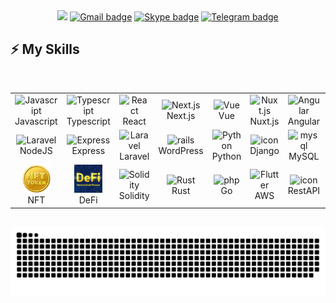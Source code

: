
     
<div align="center">
     <a href="https://jaylee518.vercel.app/" target="_blank"><img src="https://img.shields.io/badge/WEBSITE-12100E?logo=html5&color=1F2024&logoColor=white&backgroundColor=green" /></a>
    <a href="mailto:jaylee.watcher@gmail.com"><img alt="Gmail badge" src="https://img.shields.io/badge/Gmail-E34133?logo=gmail&logoColor=white" /></a>
    <a href="https://join.skype.com/invite/sHHeNHnZmDQD"><img alt="Skype badge" src="https://img.shields.io/badge/-Skype-EC8B00?logo=Skype&logoColor=white" /></a>
    <a href="https://t.me/jaylee_518"><img alt="Telegram badge" src="https://img.shields.io/badge/-Telegram-0077B5?logo=Telegram&logoColor=white" /></a>   
</div>

## ⚡ My Skills
<br />

<table align="center">
<tr>
  <td align="center" width="90">
      <img src="https://techstack-generator.vercel.app/js-icon.svg" alt="Javascript" width="45" height="45" />
      <br>Javascript
  </td>
  <td align="center" width="90">
      <img src="https://techstack-generator.vercel.app/ts-icon.svg" alt="Typescript" width="45" height="45" />
      <br>Typescript
  </td>
  <td align="center" width="90">
      <img src="https://techstack-generator.vercel.app/react-icon.svg" alt="React" width="45" height="45" />
      <br>React
  </td>
  <td align="center" width="90">
      <img src="https://skillicons.dev/icons?i=nextjs" width="45" height="45" alt="Next.js" />
      <br>Next.js
  </td>
    <td align="center" width="90">
      <img src="https://skillicons.dev/icons?i=vue" width="45" height="45" alt="Vue" />
      <br>Vue
    </td>
    <td align="center" width="90">
      <img src="https://skillicons.dev/icons?i=nuxtjs" width="45" height="45" alt="Nuxt.js" />
      <br>Nuxt.js
    </td>
    <td align="center" width="90">
      <img src="https://skillicons.dev/icons?i=angular" width="45" height="45" alt="Angular" />
      <br>Angular
    </td>
    <td align="center" width="90">
      <img src="https://skillicons.dev/icons?i=threejs" width="45" height="45" alt="Three.js" />
      <br>Three.js
    </td>
  </tr>
<tr>
   <td align="center" width="90">
      <img src="https://skillicons.dev/icons?i=nodejs" width="45" height="45" alt="Laravel" />
      <br>NodeJS
    </td>
     <td align="center" width="90">
      <img src="https://skillicons.dev/icons?i=express" width="45" height="45" alt="Express" />
      <br>Express
    </td>
    <td align="center" width="90">
      <img src="https://skillicons.dev/icons?i=laravel" width="45" height="45" alt="Laravel" />
      <br>Laravel
    </td>
    <td align="center" width="90">
      <img src="https://skillicons.dev/icons?i=wordpress" width="45" height="45" alt="rails" />
      <br>WordPress
    </td>
      <td align="center" width="90">
      <img src="https://skillicons.dev/icons?i=python" width="45" height="45" alt="Python" />
      <br>Python
    </td>
    <td align="center" width="90">
      <img src="https://techstack-generator.vercel.app/django-icon.svg" alt="icon" width="45" height="45" />
      <br>Django
    </td>
   <td align="center" width="90">
      <img src="https://skillicons.dev/icons?i=mysql" width="45" height="45" alt="mysql" />
      <br>MySQL
    </td>
    <td align="center" width="90">
      <img src="https://skillicons.dev/icons?i=mongodb" width="45" height="45" alt="php" />
      <br>Mongo
    </td>
     </tr>
       <tr>
     <td align="center" width="90">
      <img src="https://github.com/kroim/profile/blob/master/icons/icon_nft.png?raw=true" height="45" >
      <br>NFT
    </td>
    <td align="center" width="90">
      <img src="https://github.com/kroim/profile/blob/master/icons/icon_defi.png?raw=true" height="45" >
      <br>DeFi
    </td>
    <td align="center" width="90">
      <img src="https://skillicons.dev/icons?i=solidity" width="45" height="45" alt="Solidity" />
      <br>Solidity
    </td>
    <td align="center" width="90">
      <img src="https://skillicons.dev/icons?i=rust" width="45" height="45" alt="Rust" />
      <br>Rust
    </td>
    <td align="center" width="90">
      <img src="https://skillicons.dev/icons?i=go" width="45" height="45" alt="php" />
      <br>Go
    </td>
    <td align="center" width="90">
      <img src="https://skillicons.dev/icons?i=aws" width="45" height="45" alt="Flutter" />
      <br>AWS
    </td>
    <td align="center" width="90">
      <img src="https://techstack-generator.vercel.app/restapi-icon.svg" alt="icon" width="45" height="45" />
      <br>RestAPI
    </td>
    <td align="center" width="90">
      <img src="https://skillicons.dev/icons?i=fastapi" width="45" height="45" alt="Flutter" />
      <br>FastAPI
    </td>  
  </tr>
</table>
<h2></h2>

<img src="https://github.com/Platane/snk/raw/output/github-contribution-grid-snake.svg" alt="e" style="max-width: 100%;">


